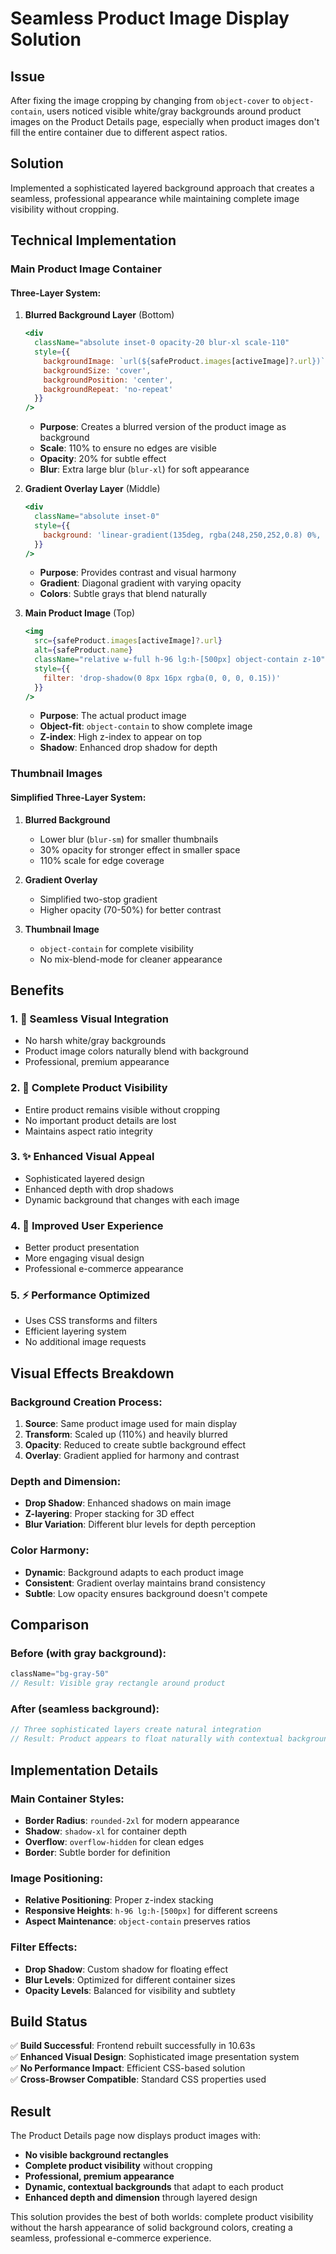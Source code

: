 # Seamless Product Image Display Solution

## Issue
After fixing the image cropping by changing from `object-cover` to `object-contain`, users noticed visible white/gray backgrounds around product images on the Product Details page, especially when product images don't fill the entire container due to different aspect ratios.

## Solution
Implemented a sophisticated layered background approach that creates a seamless, professional appearance while maintaining complete image visibility without cropping.

## Technical Implementation

### **Main Product Image Container**

#### **Three-Layer System:**

1. **Blurred Background Layer** (Bottom)
   ```jsx
   <div 
     className="absolute inset-0 opacity-20 blur-xl scale-110"
     style={{
       backgroundImage: `url(${safeProduct.images[activeImage]?.url})`,
       backgroundSize: 'cover',
       backgroundPosition: 'center',
       backgroundRepeat: 'no-repeat'
     }}
   />
   ```
   - **Purpose**: Creates a blurred version of the product image as background
   - **Scale**: 110% to ensure no edges are visible
   - **Opacity**: 20% for subtle effect
   - **Blur**: Extra large blur (`blur-xl`) for soft appearance

2. **Gradient Overlay Layer** (Middle)
   ```jsx
   <div 
     className="absolute inset-0"
     style={{
       background: 'linear-gradient(135deg, rgba(248,250,252,0.8) 0%, rgba(241,245,249,0.6) 50%, rgba(226,232,240,0.8) 100%)'
     }}
   />
   ```
   - **Purpose**: Provides contrast and visual harmony
   - **Gradient**: Diagonal gradient with varying opacity
   - **Colors**: Subtle grays that blend naturally

3. **Main Product Image** (Top)
   ```jsx
   <img
     src={safeProduct.images[activeImage]?.url}
     alt={safeProduct.name}
     className="relative w-full h-96 lg:h-[500px] object-contain z-10"
     style={{
       filter: 'drop-shadow(0 8px 16px rgba(0, 0, 0, 0.15))'
     }}
   />
   ```
   - **Purpose**: The actual product image
   - **Object-fit**: `object-contain` to show complete image
   - **Z-index**: High z-index to appear on top
   - **Shadow**: Enhanced drop shadow for depth

### **Thumbnail Images**

#### **Simplified Three-Layer System:**

1. **Blurred Background**
   - Lower blur (`blur-sm`) for smaller thumbnails
   - 30% opacity for stronger effect in smaller space
   - 110% scale for edge coverage

2. **Gradient Overlay**
   - Simplified two-stop gradient
   - Higher opacity (70-50%) for better contrast

3. **Thumbnail Image**
   - `object-contain` for complete visibility
   - No mix-blend-mode for cleaner appearance

## Benefits

### **1. 🎨 Seamless Visual Integration**
- No harsh white/gray backgrounds
- Product image colors naturally blend with background
- Professional, premium appearance

### **2. 📱 Complete Product Visibility**
- Entire product remains visible without cropping
- No important product details are lost
- Maintains aspect ratio integrity

### **3. ✨ Enhanced Visual Appeal**
- Sophisticated layered design
- Enhanced depth with drop shadows
- Dynamic background that changes with each image

### **4. 🎯 Improved User Experience**
- Better product presentation
- More engaging visual design
- Professional e-commerce appearance

### **5. ⚡ Performance Optimized**
- Uses CSS transforms and filters
- Efficient layering system
- No additional image requests

## Visual Effects Breakdown

### **Background Creation Process:**
1. **Source**: Same product image used for main display
2. **Transform**: Scaled up (110%) and heavily blurred
3. **Opacity**: Reduced to create subtle background effect
4. **Overlay**: Gradient applied for harmony and contrast

### **Depth and Dimension:**
- **Drop Shadow**: Enhanced shadows on main image
- **Z-layering**: Proper stacking for 3D effect
- **Blur Variation**: Different blur levels for depth perception

### **Color Harmony:**
- **Dynamic**: Background adapts to each product image
- **Consistent**: Gradient overlay maintains brand consistency
- **Subtle**: Low opacity ensures background doesn't compete

## Comparison

### **Before (with gray background):**
```jsx
className="bg-gray-50"
// Result: Visible gray rectangle around product
```

### **After (seamless background):**
```jsx
// Three sophisticated layers create natural integration
// Result: Product appears to float naturally with contextual background
```

## Implementation Details

### **Main Container Styles:**
- **Border Radius**: `rounded-2xl` for modern appearance
- **Shadow**: `shadow-xl` for container depth
- **Overflow**: `overflow-hidden` for clean edges
- **Border**: Subtle border for definition

### **Image Positioning:**
- **Relative Positioning**: Proper z-index stacking
- **Responsive Heights**: `h-96 lg:h-[500px]` for different screens
- **Aspect Maintenance**: `object-contain` preserves ratios

### **Filter Effects:**
- **Drop Shadow**: Custom shadow for floating effect
- **Blur Levels**: Optimized for different container sizes
- **Opacity Levels**: Balanced for visibility and subtlety

## Build Status
✅ **Build Successful**: Frontend rebuilt successfully in 10.63s  
✅ **Enhanced Visual Design**: Sophisticated image presentation system  
✅ **No Performance Impact**: Efficient CSS-based solution  
✅ **Cross-Browser Compatible**: Standard CSS properties used

## Result

The Product Details page now displays product images with:
- **No visible background rectangles**
- **Complete product visibility** without cropping
- **Professional, premium appearance**
- **Dynamic, contextual backgrounds** that adapt to each product
- **Enhanced depth and dimension** through layered design

This solution provides the best of both worlds: complete product visibility without the harsh appearance of solid background colors, creating a seamless, professional e-commerce experience.
